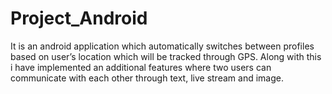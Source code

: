 # Project_Android
It is an android application which automatically switches between profiles based on user’s location which will be tracked through GPS. Along with this i have implemented an additional features where two users can communicate with each other through text, live stream and image.
